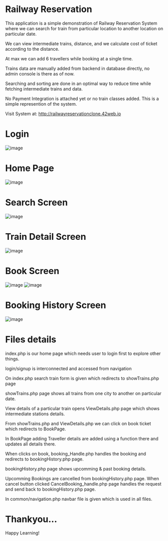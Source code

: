 # Railway Reservation
 This application is a simple demonstration of Railway Reservation System where we can search for train from particular location to another location on particular date.
 
 We can view intermediate trains, distance, and we calculate cost of ticket according to the distance.
 
 At max we can add 6 travellers while booking at a single time.
 
 Trains data are manually added from backend in database directly, no admin console is there as of now.
 
 Searching and sorting are done in an optimal way to reduce time while fetching intermediate trains and data.
 
 No Payment Integration is attached yet or no train classes added. This is a simple represention of the system.
 
 Visit System at: http://railwayreservationclone.42web.io
 
 # Login
![image](https://user-images.githubusercontent.com/54614262/169036439-e5fdad6c-8b7a-4b1d-bfcd-9f03eac8f76a.png)

# Home Page
![image](https://user-images.githubusercontent.com/54614262/169036717-7a037d93-7018-46e5-8287-96ffc00354d6.png)

# Search Screen
![image](https://user-images.githubusercontent.com/54614262/169036953-5b38e6fb-584a-4604-acbf-aecc6af9af58.png)

# Train Detail Screen
![image](https://user-images.githubusercontent.com/54614262/169037077-6875f5f6-35a5-4e50-b487-29c079e0a8d5.png)

# Book Screen
![image](https://user-images.githubusercontent.com/54614262/169037312-b63ad66e-f3a3-4ca3-bfba-cb4dac8177cc.png)
![image](https://user-images.githubusercontent.com/54614262/169038525-45ac99fa-7e64-436b-9403-de27300c47fb.png)


# Booking History Screen
![image](https://user-images.githubusercontent.com/54614262/169038138-0ad619b8-e853-4a67-8a7c-8fc50e6b87b0.png)


# Files details

index.php is our home page which needs user to login first to explore other things.

login/signup is interconnected and accessed from navigation

On index.php search train form is given which redirects to showTrains.php page

showTrains.php page shows all trains from one city to another on particular date.

View details of a particular train opens ViewDetails.php page which shows intermediate stations details.

From showTrains.php and ViewDetails.php we can click on book ticket which redirects to BookPage.

In BookPage adding Traveller details are added using a function there and updates all details there.

When clicks on book, booking_Handle.php handles the booking and redirects to bookingHistory.php page.

bookingHistory.php page shows upcomming & past booking details.

Upcomming Bookings are cancelled from bookingHistory.php page. When cancel button clicked CancelBooking_handle.php page handles the request and send back to bookingHistory.php page.

In common/navigation.php navbar file is given which is used in all files.


# Thankyou...
Happy Learning!

